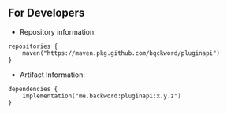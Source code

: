 For Developers
------
* Repository information:
```
repositories {
    maven("https://maven.pkg.github.com/bqckword/pluginapi")
}
```

* Artifact Information:
```
dependencies {
    implementation("me.backword:pluginapi:x.y.z")
}
```
